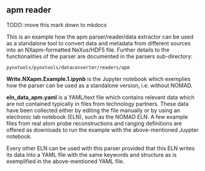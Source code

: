 ## apm reader

TODO::move this mark down to mkdocs

This is an example how the apm parser/reader/data extractor can be used as a standalone
tool to convert data and metadata from different sources into an NXapm-formatted
NeXus/HDF5 file. Further details to the functionalities of the parser are documented
in the parsers sub-directory:

```
pynxtools/pynxtools/dataconverter/readers/apm
```

**Write.NXapm.Example.1.ipynb** is the Jupyter notebook which exemplies
how the parser can be used as a standalone version, i.e. without NOMAD.

**eln_data_apm.yaml** is a YAML/text file which contains relevant data which are not
contained typically in files from technology partners. These data have been collected
either by editing the file manually or by using an electronic lab notebook (ELN),
such as the NOMAD ELN.
A few example files from real atom probe reconstructions and ranging definitions are
offered as downloads to run the example with the above-mentioned Juypter notebook.

Every other ELN can be used with this parser provided that this ELN writes its data
into a YAML file with the same keywords and structure as is exemplified in the
above-mentioned YAML file.